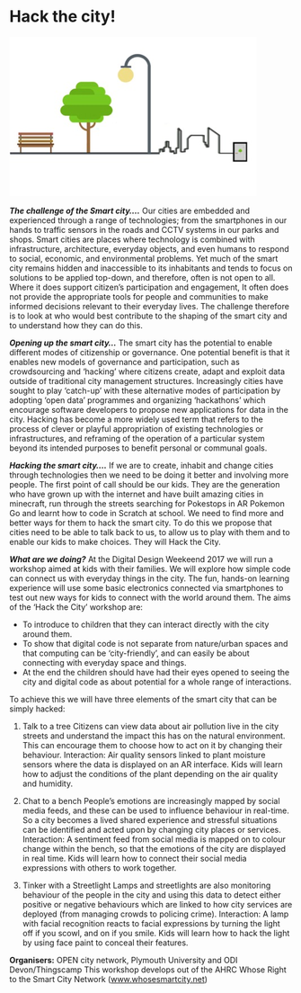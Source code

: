 # Hack the city!

![Image](Images/05_Willis_Image1.jpg)

**_The challenge of the Smart city…._**
Our cities are embedded and experienced through a range of technologies; from the smartphones in our hands to traffic sensors in the roads and CCTV systems in our parks and shops. Smart cities are places where technology is combined with infrastructure, architecture, everyday objects, and even humans to respond to social, economic, and environmental problems. Yet much of the smart city remains hidden and inaccessible to its inhabitants and tends to focus on solutions to be applied top-down, and therefore, often is not open to all. Where it does support citizen’s participation and engagement, It often does not provide the appropriate tools for people and communities to make informed decisions relevant to their everyday lives.
The challenge therefore is to look at who would best contribute to the shaping of the smart city and to understand how they can do this. 

**_Opening up the smart city…_**
The smart city has the potential to enable different modes of citizenship or governance. One potential benefit is that it enables new models of governance and participation, such as crowdsourcing and ‘hacking’ where citizens create, adapt and exploit data outside of traditional city management structures. Increasingly cities have sought to play ‘catch-up’ with these alternative modes of participation by adopting ‘open data’ programmes and organizing ‘hackathons’ which encourage software developers to propose new applications for data in the city. Hacking has become a more widely used term that refers to the process of clever or playful appropriation of existing technologies or infrastructures, and reframing of the operation of a particular system beyond its intended purposes to benefit personal or communal goals. 

**_Hacking the smart city…._**
If we are to create, inhabit and change cities through technologies then we need to be doing it better and involving more people. The first point of call should be our kids. They are the generation who have grown up with the internet and have built amazing cities in minecraft, run through the streets searching for Pokestops in AR Pokemon Go and learnt how to code in Scratch at school. We need to find more and better ways for them to hack the smart city. To do this we propose that cities need to be able to talk back to us, to allow us to play with them and to enable our kids to make choices. They will Hack the City.

**_What are we doing?_**
At the Digital Design Weekeend 2017 we will run a workshop aimed at kids with their families. We will explore how simple code can connect us with everyday things in the city. The fun, hands-on learning experience will use some basic electronics connected via smartphones to test out new ways for kids to connect with the world around them. The aims of the ‘Hack the City’ workshop are:
+ To introduce to children that they can interact directly with the city around them. 
+ To show that digital code is not separate from nature/urban spaces and that computing can be ‘city-friendly’, and can easily be about connecting with everyday space and things.
+ At the end the children should have had their eyes opened to seeing the city and digital code as about potential for a whole range of interactions. 

To achieve this we will have three elements of the smart city that can be simply hacked:
1.	Talk to a tree
Citizens can view data about air pollution live in the city streets and understand the impact this has on the natural environment. This can encourage them to choose how to act on it by changing their behaviour.
Interaction: Air quality sensors linked to plant moisture sensors where the data is displayed on an AR interface. Kids will learn how to adjust the conditions of the plant depending on the air quality and humidity.

2.	Chat to a bench 
People’s emotions are increasingly mapped by social media feeds, and these can be used to influence behaviour in real-time. So a city becomes a lived shared experience and stressful situations can be identified and acted upon by changing city places or services.
Interaction: A sentiment feed from social media is mapped on to colour change within the bench, so that the emotions of the city are displayed in real time. Kids will learn how to connect their social media expressions with others to work together.

3.	Tinker with a Streetlight
Lamps and streetlights are also monitoring behaviour of the people in the city and using this data to detect either positive or negative behaviours which are linked to how city services are deployed (from managing crowds to policing crime).
Interaction: A lamp with facial recognition reacts to facial expressions by turning the light off if you scowl, and on if you smile. Kids will learn how to hack the light by using face paint to conceal their features. 

**Organisers:** OPEN city network, Plymouth University and ODI Devon/Thingscamp
This workshop develops out of the AHRC Whose Right to the Smart City Network (www.whosesmartcity.net)
